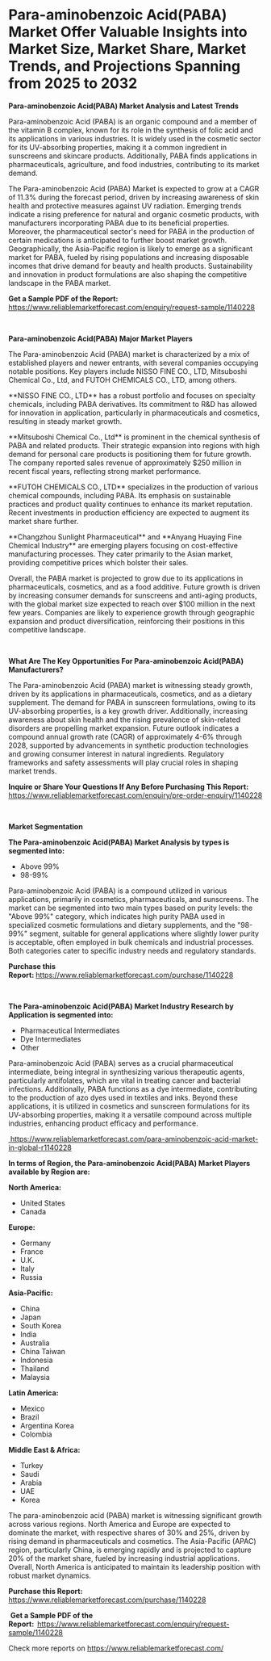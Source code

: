 <p><h1>Para-aminobenzoic Acid(PABA) Market Offer Valuable Insights into Market Size, Market Share, Market Trends, and Projections Spanning from 2025 to 2032</h1></p><p><strong>Para-aminobenzoic Acid(PABA) Market Analysis and Latest Trends</strong></p>
<p><p>Para-aminobenzoic Acid (PABA) is an organic compound and a member of the vitamin B complex, known for its role in the synthesis of folic acid and its applications in various industries. It is widely used in the cosmetic sector for its UV-absorbing properties, making it a common ingredient in sunscreens and skincare products. Additionally, PABA finds applications in pharmaceuticals, agriculture, and food industries, contributing to its market demand.</p><p>The Para-aminobenzoic Acid (PABA) Market is expected to grow at a CAGR of 11.3% during the forecast period, driven by increasing awareness of skin health and protective measures against UV radiation. Emerging trends indicate a rising preference for natural and organic cosmetic products, with manufacturers incorporating PABA due to its beneficial properties. Moreover, the pharmaceutical sector's need for PABA in the production of certain medications is anticipated to further boost market growth. Geographically, the Asia-Pacific region is likely to emerge as a significant market for PABA, fueled by rising populations and increasing disposable incomes that drive demand for beauty and health products. Sustainability and innovation in product formulations are also shaping the competitive landscape in the PABA market.</p></p>
<p><strong>Get a Sample PDF of the Report:&nbsp;</strong> <a href="https://www.reliablemarketforecast.com/enquiry/request-sample/1140228?utm_campaign=3076&utm_medium=2&utm_source=Github&utm_content=ia&utm_term=25032025&utm_id=para-aminobenzoic-acidpaba">https://www.reliablemarketforecast.com/enquiry/request-sample/1140228</a></p>
<p>&nbsp;</p>
<p><strong>Para-aminobenzoic Acid(PABA) Major Market Players</strong></p>
<p><p>The Para-aminobenzoic Acid (PABA) market is characterized by a mix of established players and newer entrants, with several companies occupying notable positions. Key players include NISSO FINE CO., LTD, Mitsuboshi Chemical Co., Ltd, and FUTOH CHEMICALS CO., LTD, among others.</p><p>**NISSO FINE CO., LTD** has a robust portfolio and focuses on specialty chemicals, including PABA derivatives. Its commitment to R&D has allowed for innovation in application, particularly in pharmaceuticals and cosmetics, resulting in steady market growth.</p><p>**Mitsuboshi Chemical Co., Ltd** is prominent in the chemical synthesis of PABA and related products. Their strategic expansion into regions with high demand for personal care products is positioning them for future growth. The company reported sales revenue of approximately $250 million in recent fiscal years, reflecting strong market performance.</p><p>**FUTOH CHEMICALS CO., LTD** specializes in the production of various chemical compounds, including PABA. Its emphasis on sustainable practices and product quality continues to enhance its market reputation. Recent investments in production efficiency are expected to augment its market share further.</p><p>**Changzhou Sunlight Pharmaceutical** and **Anyang Huaying Fine Chemical Industry** are emerging players focusing on cost-effective manufacturing processes. They cater primarily to the Asian market, providing competitive prices which bolster their sales.</p><p>Overall, the PABA market is projected to grow due to its applications in pharmaceuticals, cosmetics, and as a food additive. Future growth is driven by increasing consumer demands for sunscreens and anti-aging products, with the global market size expected to reach over $100 million in the next few years. Companies are likely to experience growth through geographic expansion and product diversification, reinforcing their positions in this competitive landscape.</p></p>
<p>&nbsp;</p>
<p><strong>What Are The Key Opportunities For Para-aminobenzoic Acid(PABA) Manufacturers?</strong></p>
<p><p>The Para-aminobenzoic Acid (PABA) market is witnessing steady growth, driven by its applications in pharmaceuticals, cosmetics, and as a dietary supplement. The demand for PABA in sunscreen formulations, owing to its UV-absorbing properties, is a key growth driver. Additionally, increasing awareness about skin health and the rising prevalence of skin-related disorders are propelling market expansion. Future outlook indicates a compound annual growth rate (CAGR) of approximately 4-6% through 2028, supported by advancements in synthetic production technologies and growing consumer interest in natural ingredients. Regulatory frameworks and safety assessments will play crucial roles in shaping market trends.</p></p>
<p><strong>Inquire or Share Your Questions If Any Before Purchasing This Report:</strong> <a href="https://www.reliablemarketforecast.com/enquiry/pre-order-enquiry/1140228?utm_campaign=3076&utm_medium=2&utm_source=Github&utm_content=ia&utm_term=25032025&utm_id=para-aminobenzoic-acidpaba">https://www.reliablemarketforecast.com/enquiry/pre-order-enquiry/1140228</a></p>
<p>&nbsp;</p>
<p><strong>Market Segmentation</strong></p>
<p><strong>The Para-aminobenzoic Acid(PABA) Market Analysis by types is segmented into:</strong></p>
<p><ul><li>Above 99%</li><li>98-99%</li></ul></p>
<p><p>Para-aminobenzoic Acid (PABA) is a compound utilized in various applications, primarily in cosmetics, pharmaceuticals, and sunscreens. The market can be segmented into two main types based on purity levels: the "Above 99%" category, which indicates high purity PABA used in specialized cosmetic formulations and dietary supplements, and the "98-99%" segment, suitable for general applications where slightly lower purity is acceptable, often employed in bulk chemicals and industrial processes. Both categories cater to specific industry needs and regulatory standards.</p></p>
<p><strong>Purchase this Report:&nbsp;</strong><a href="https://www.reliablemarketforecast.com/purchase/1140228?utm_campaign=3076&utm_medium=2&utm_source=Github&utm_content=ia&utm_term=25032025&utm_id=para-aminobenzoic-acidpaba">https://www.reliablemarketforecast.com/purchase/1140228</a></p>
<p>&nbsp;</p>
<p><strong>The Para-aminobenzoic Acid(PABA) Market Industry Research by Application is segmented into:</strong></p>
<p><ul><li>Pharmaceutical Intermediates</li><li>Dye Intermediates</li><li>Other</li></ul></p>
<p><p>Para-aminobenzoic Acid (PABA) serves as a crucial pharmaceutical intermediate, being integral in synthesizing various therapeutic agents, particularly antifolates, which are vital in treating cancer and bacterial infections. Additionally, PABA functions as a dye intermediate, contributing to the production of azo dyes used in textiles and inks. Beyond these applications, it is utilized in cosmetics and sunscreen formulations for its UV-absorbing properties, making it a versatile compound across multiple industries, enhancing product efficacy and performance.</p></p>
<p><a href="https://www.reliablemarketforecast.com/para-aminobenzoic-acid-market-in-global-r1140228?utm_campaign=3076&utm_medium=2&utm_source=Github&utm_content=ia&utm_term=25032025&utm_id=para-aminobenzoic-acidpaba">&nbsp;https://www.reliablemarketforecast.com/para-aminobenzoic-acid-market-in-global-r1140228</a></p>
<p><strong>In terms of Region, the Para-aminobenzoic Acid(PABA) Market Players available by Region are:</strong></p>
<p>
    <p> <strong> North America: </strong>
        <ul>
            <li>United States</li>
            <li>Canada</li>
        </ul>
        </p> 
    <p> <strong> Europe: </strong>
        <ul>
            <li>Germany</li>
            <li>France</li>
            <li>U.K.</li>
            <li>Italy</li>
            <li>Russia</li>
        </ul>
        </p> 
    <p> <strong> Asia-Pacific: </strong>
        <ul>
            <li>China</li>
            <li>Japan</li>
            <li>South Korea</li>
            <li>India</li>
            <li>Australia</li>
            <li>China Taiwan</li>
            <li>Indonesia</li>
            <li>Thailand</li>
            <li>Malaysia</li>
        </ul>
        </p> 
    <p> <strong> Latin America: </strong>
        <ul>
            <li>Mexico</li>
            <li>Brazil</li>
            <li>Argentina Korea</li>
            <li>Colombia</li>
        </ul>
        </p> 
    <p> <strong> Middle East & Africa: </strong>
        <ul>
            <li>Turkey</li>
            <li>Saudi</li>
            <li>Arabia</li>
            <li>UAE</li>
            <li>Korea</li>
        </ul>
    </p>
    </p>
<p><p>The para-aminobenzoic acid (PABA) market is witnessing significant growth across various regions. North America and Europe are expected to dominate the market, with respective shares of 30% and 25%, driven by rising demand in pharmaceuticals and cosmetics. The Asia-Pacific (APAC) region, particularly China, is emerging rapidly and is projected to capture 20% of the market share, fueled by increasing industrial applications. Overall, North America is anticipated to maintain its leadership position with robust market dynamics.</p></p>
<p><strong>Purchase this Report: </strong><a href="https://www.reliablemarketforecast.com/purchase/1140228?utm_campaign=3076&utm_medium=2&utm_source=Github&utm_content=ia&utm_term=25032025&utm_id=para-aminobenzoic-acidpaba">https://www.reliablemarketforecast.com/purchase/1140228</a></p>
<p>&nbsp;<strong>Get a Sample PDF of the Report:&nbsp;&nbsp;</strong><a href="https://www.reliablemarketforecast.com/enquiry/request-sample/1140228?utm_campaign=3076&utm_medium=2&utm_source=Github&utm_content=ia&utm_term=25032025&utm_id=para-aminobenzoic-acidpaba">https://www.reliablemarketforecast.com/enquiry/request-sample/1140228</a></p>
<p><strong></strong></p>
<p>Check more reports on <a href="https://www.reliablemarketforecast.com/?utm_campaign=3076&utm_medium=2&utm_source=Github&utm_content=ia&utm_term=25032025&utm_id=para-aminobenzoic-acidpaba">https://www.reliablemarketforecast.com/</a></p>